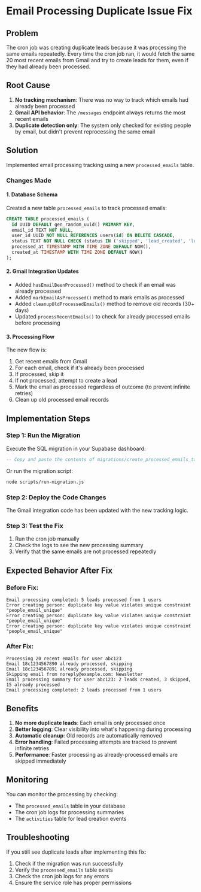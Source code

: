 # Email Processing Duplicate Issue Fix

## Problem
The cron job was creating duplicate leads because it was processing the same emails repeatedly. Every time the cron job ran, it would fetch the same 20 most recent emails from Gmail and try to create leads for them, even if they had already been processed.

## Root Cause
1. **No tracking mechanism**: There was no way to track which emails had already been processed
2. **Gmail API behavior**: The `/messages` endpoint always returns the most recent emails
3. **Duplicate detection only**: The system only checked for existing people by email, but didn't prevent reprocessing the same email

## Solution
Implemented email processing tracking using a new `processed_emails` table.

### Changes Made

#### 1. Database Schema
Created a new table `processed_emails` to track processed emails:

```sql
CREATE TABLE processed_emails (
  id UUID DEFAULT gen_random_uuid() PRIMARY KEY,
  email_id TEXT NOT NULL,
  user_id UUID NOT NULL REFERENCES users(id) ON DELETE CASCADE,
  status TEXT NOT NULL CHECK (status IN ('skipped', 'lead_created', 'lead_creation_failed', 'no_lead_detected', 'error')),
  processed_at TIMESTAMP WITH TIME ZONE DEFAULT NOW(),
  created_at TIMESTAMP WITH TIME ZONE DEFAULT NOW()
);
```

#### 2. Gmail Integration Updates
- Added `hasEmailBeenProcessed()` method to check if an email was already processed
- Added `markEmailAsProcessed()` method to mark emails as processed
- Added `cleanupOldProcessedEmails()` method to remove old records (30+ days)
- Updated `processRecentEmails()` to check for already processed emails before processing

#### 3. Processing Flow
The new flow is:
1. Get recent emails from Gmail
2. For each email, check if it's already been processed
3. If processed, skip it
4. If not processed, attempt to create a lead
5. Mark the email as processed regardless of outcome (to prevent infinite retries)
6. Clean up old processed email records

## Implementation Steps

### Step 1: Run the Migration
Execute the SQL migration in your Supabase dashboard:

```sql
-- Copy and paste the contents of migrations/create_processed_emails_table.sql
```

Or run the migration script:
```bash
node scripts/run-migration.js
```

### Step 2: Deploy the Code Changes
The Gmail integration code has been updated with the new tracking logic.

### Step 3: Test the Fix
1. Run the cron job manually
2. Check the logs to see the new processing summary
3. Verify that the same emails are not processed repeatedly

## Expected Behavior After Fix

### Before Fix:
```
Email processing completed: 5 leads processed from 1 users
Error creating person: duplicate key value violates unique constraint "people_email_unique"
Error creating person: duplicate key value violates unique constraint "people_email_unique"
Error creating person: duplicate key value violates unique constraint "people_email_unique"
```

### After Fix:
```
Processing 20 recent emails for user abc123
Email 18c1234567890 already processed, skipping
Email 18c1234567891 already processed, skipping
Skipping email from noreply@example.com: Newsletter
Email processing summary for user abc123: 2 leads created, 3 skipped, 15 already processed
Email processing completed: 2 leads processed from 1 users
```

## Benefits
1. **No more duplicate leads**: Each email is only processed once
2. **Better logging**: Clear visibility into what's happening during processing
3. **Automatic cleanup**: Old records are automatically removed
4. **Error handling**: Failed processing attempts are tracked to prevent infinite retries
5. **Performance**: Faster processing as already-processed emails are skipped immediately

## Monitoring
You can monitor the processing by checking:
- The `processed_emails` table in your database
- The cron job logs for processing summaries
- The `activities` table for lead creation events

## Troubleshooting
If you still see duplicate leads after implementing this fix:
1. Check if the migration was run successfully
2. Verify the `processed_emails` table exists
3. Check the cron job logs for any errors
4. Ensure the service role has proper permissions 